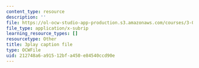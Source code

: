 ```yaml
---
content_type: resource
description: ''
file: https://ol-ocw-studio-app-production.s3.amazonaws.com/courses/3-091sc-introduction-to-solid-state-chemistry-fall-2010/212748a6a91512bfa450e84540ccd90e_0oqHExM3_Ko.srt
file_type: application/x-subrip
learning_resource_types: []
resourcetype: Other
title: 3play caption file
type: OCWFile
uid: 212748a6-a915-12bf-a450-e84540ccd90e
---
```

